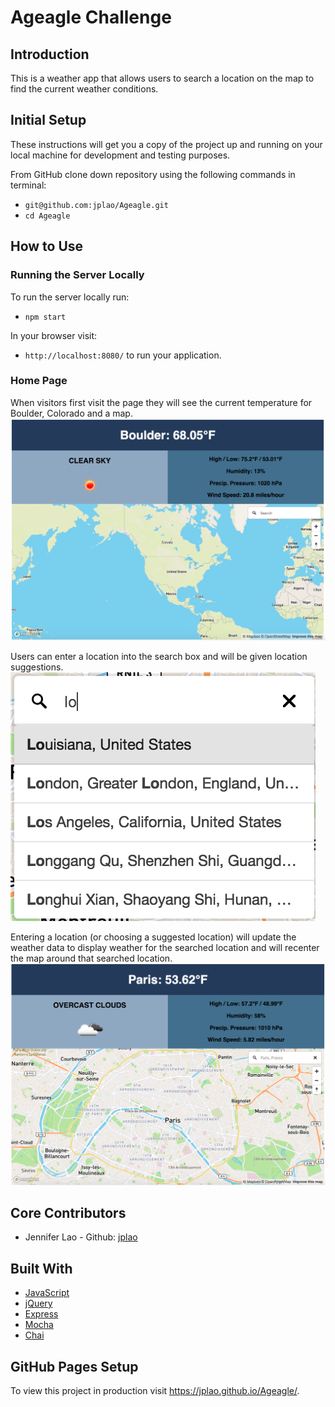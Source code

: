 # Ageagle Challenge

## Introduction
This is a weather app that allows users to search a location on the map to find the current weather conditions.

## Initial Setup

These instructions will get you a copy of the project up and running on your local machine for development and testing purposes.

From GitHub clone down repository using the following commands in terminal:
* `git@github.com:jplao/Ageagle.git`
* `cd Ageagle`

## How to Use

### Running the Server Locally

To run the server locally run:
* `npm start`

In your browser visit:
* `http://localhost:8080/` to run your application.

### Home Page

When visitors first visit the page they will see the current temperature for Boulder, Colorado and a map.
![Home Page](screenshots/homeScreen.png)

Users can enter a location into the search box and will be given location suggestions.
![Search Box](screenshots/searchBox.png)

Entering a location (or choosing a suggested location) will update the weather data to display weather for the searched location and will recenter the map around that searched location.
![Search Box](screenshots/searchedLocation.png)

## Core Contributors
* Jennifer Lao - Github: [jplao](https://www.github.com/jplao)

## Built With

* [JavaScript](https://www.javascript.com/)
* [jQuery](https://jquery.com/)
* [Express](https://expressjs.com/)
* [Mocha](https://mochajs.org/)
* [Chai](https://chaijs.com/)

## GitHub Pages Setup

To view this project in production visit <https://jplao.github.io/Ageagle/>.
